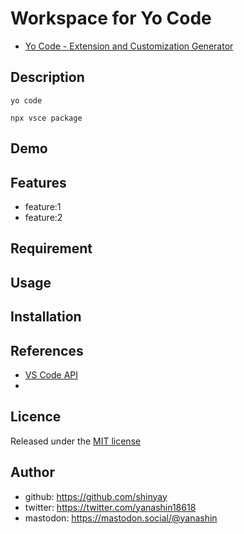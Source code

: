 # Workspace for Yo Code

- [Yo Code - Extension and Customization Generator](https://github.com/microsoft/vscode-generator-code)

## Description

```shell
yo code
```

```shell
npx vsce package
```

## Demo

## Features

- feature:1
- feature:2

## Requirement

## Usage

## Installation

## References

- [VS Code API](https://code.visualstudio.com/api/references/vscode-api)
- []()

## Licence

Released under the [MIT license](https://gist.githubusercontent.com/shinyay/56e54ee4c0e22db8211e05e70a63247e/raw/34c6fdd50d54aa8e23560c296424aeb61599aa71/LICENSE)

## Author

- github: <https://github.com/shinyay>
- twitter: <https://twitter.com/yanashin18618>
- mastodon: <https://mastodon.social/@yanashin>
